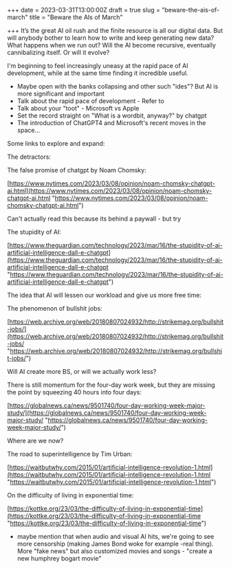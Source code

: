 +++
date = 2023-03-31T13:00:00Z
draft = true
slug = "beware-the-ais-of-march"
title = "Beware the AIs of March"

+++
It’s the great AI oil rush and the finite resource is all our digital data. But will anybody bother to learn how to write and keep generating new data? What happens when we run out? Will the AI become recursive, eventually cannibalizing itself. Or will it evolve?

I'm beginning to feel increasingly uneasy at the rapid pace of AI development, while at the same time finding it incredible useful.

* Maybe open with the banks collapsing and other such "ides"? But AI is more significant and important
* Talk about the rapid pace of development - Refer to
* Talk about your "toot" - Microsoft vs Apple
* Set the record straight on "What is a wordbit, anyway?" by chatgpt
* The introduction of ChatGPT4 and Microsoft's recent moves in the space...

Some links to explore and expand:

The detractors:

The false promise of chatgpt by Noam Chomsky:

[https://www.nytimes.com/2023/03/08/opinion/noam-chomsky-chatgpt-ai.html](https://www.nytimes.com/2023/03/08/opinion/noam-chomsky-chatgpt-ai.html "https://www.nytimes.com/2023/03/08/opinion/noam-chomsky-chatgpt-ai.html")

Can't actually read this because its behind a paywall - but try

The stupidity of AI:

[https://www.theguardian.com/technology/2023/mar/16/the-stupidity-of-ai-artificial-intelligence-dall-e-chatgpt](https://www.theguardian.com/technology/2023/mar/16/the-stupidity-of-ai-artificial-intelligence-dall-e-chatgpt "https://www.theguardian.com/technology/2023/mar/16/the-stupidity-of-ai-artificial-intelligence-dall-e-chatgpt")

The idea that AI will lessen our workload and give us more free time:

The phenomenon of bullshit jobs:

[https://web.archive.org/web/20180807024932/http://strikemag.org/bullshit-jobs/](https://web.archive.org/web/20180807024932/http://strikemag.org/bullshit-jobs/ "https://web.archive.org/web/20180807024932/http://strikemag.org/bullshit-jobs/")

Will AI create more BS, or will we actually work less?

There is still momentum for the four-day work week, but they are missing the point by squeezing 40 hours into four days:

[https://globalnews.ca/news/9501740/four-day-working-week-major-study/](https://globalnews.ca/news/9501740/four-day-working-week-major-study/ "https://globalnews.ca/news/9501740/four-day-working-week-major-study/")

Where are we now?

The road to superintelligence by Tim Urban:

[https://waitbutwhy.com/2015/01/artificial-intelligence-revolution-1.html](https://waitbutwhy.com/2015/01/artificial-intelligence-revolution-1.html "https://waitbutwhy.com/2015/01/artificial-intelligence-revolution-1.html")

On the difficulty of living in exponential time:

[https://kottke.org/23/03/the-difficulty-of-living-in-exponential-time](https://kottke.org/23/03/the-difficulty-of-living-in-exponential-time "https://kottke.org/23/03/the-difficulty-of-living-in-exponential-time")

* maybe mention that when audio and visual AI hits, we're going to see more censorship (making James Bond woke for example -real thing). More "fake news" but also customized movies and songs - "create a new humphrey bogart movie"